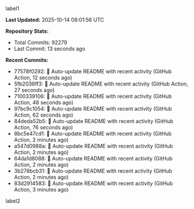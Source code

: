
label1 
<!-- ACTIVITY_START -->
**Last Updated:** 2025-10-14 09:01:56 UTC

**Repository Stats:**
- Total Commits: 92279
- Last Commit: 13 seconds ago

**Recent Commits:**
- 77578f0292: 🤖 Auto-update README with recent activity (GitHub Action, 12 seconds ago)
- 5fb2036ff3: 🤖 Auto-update README with recent activity (GitHub Action, 27 seconds ago)
- 7100339106: 🤖 Auto-update README with recent activity (GitHub Action, 48 seconds ago)
- 97bc9c1054: 🤖 Auto-update README with recent activity (GitHub Action, 62 seconds ago)
- 84deda52b5: 🤖 Auto-update README with recent activity (GitHub Action, 76 seconds ago)
- 8bc5e47cd1: 🤖 Auto-update README with recent activity (GitHub Action, 2 minutes ago)
- a547d0988a: 🤖 Auto-update README with recent activity (GitHub Action, 2 minutes ago)
- 64da1d8088: 🤖 Auto-update README with recent activity (GitHub Action, 2 minutes ago)
- 3b278bcb31: 🤖 Auto-update README with recent activity (GitHub Action, 2 minutes ago)
- 83d2914583: 🤖 Auto-update README with recent activity (GitHub Action, 3 minutes ago)
<!-- ACTIVITY_END -->

label2
